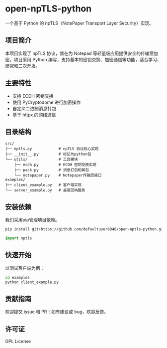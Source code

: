 # open-npTLS-python

一个基于 Python 的 npTLS（NotePaper Transport Layer Security）实现。

## 项目简介
本项目实现了 npTLS 协议，旨在为 Notepad 等轻量级应用提供安全的传输层加密。项目采用 Python 编写，支持基本的密钥交换、加密通信等功能，适合学习、研究和二次开发。

## 主要特性
- 支持 ECDH 密钥交换
- 使用 PyCryptodome 进行加密操作
- 自定义二进制消息打包
- 基于 httpx 的网络通信

## 目录结构
```
src/
├── nptls.py            # npTLS 协议核心实现
├── __init__.py         # 标记为python包
└── utils/              # 工具模块
    ├── ecdh.py         # ECDH 密钥交换实现
    ├── pack.py         # 消息打包和解包
    └── notepaper.py    # Notepaper传输层接口
examples/
├── client_example.py   # 客户端实现
└── server_example.py   # 最简回响服务
```

## 安装依赖
我们采用pip管理项目依赖。

```bash
pip install git+https://github.com/defaultuser8848/open-nptls-python.git
```

```py
import nptls
```

## 快速开始
以测试客户端为例：

```bash
cd examples
python client_example.py
```

## 贡献指南
欢迎提交 issue 和 PR！如有建议或 bug，欢迎反馈。

## 许可证
GPL License
